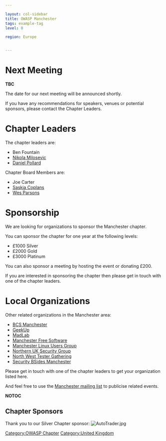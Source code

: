 ```yaml
---

layout: col-sidebar
title: OWASP Manchester
tags: example-tag
level: 0

region: Europe


---
```

# Next Meeting

**TBC**

The date for our next meeting will be announced shortly.

If you have any recommendations for speakers, venues or potential
sponsors, please contact the Chapter Leaders.




# Chapter Leaders

The chapter leaders are:

  - Ben Fountain
  - [Nikola Milosevic](User:Nikola_Milosevic "wikilink")
  - [Daniel Pollard](User:Daniel_Pollard "wikilink")

Chapter Board Members are:

  - Joe Carter
  - [Saskia Coplans](mailto:saskia@digitalinerruption.com)
  - [Wes Parsons](mailto:parsonswesley@gmail.com)

# Sponsorship

We are looking for organizations to sponsor the Manchester chapter.

You can sponsor the chapter for one year at the following levels:

  - £1000 Silver
  - £2000 Gold
  - £3000 Platinum

You can also sponsor a meeting by hosting the event or donating £200.

If you are interested in sponsoring the chapter then please get in touch
with one of the chapter leaders.

# Local Organizations

Other related organizations in the Manchester area:

  - [BCS Manchester](http://manchester.bcs.org/)
  - [GeekUp](http://geekup.org/)
  - [MadLab](http://madlab.org.uk/)
  - [Manchester Free Software](http://libreplanet.org/wiki/Manchester)
  - [Manchester Linux Users Group](http://www.manlug.org/)
  - [Northern UK Security
    Group](https://northernuksecuritygroup.wordpress.com/)
  - [North West Tester
    Gathering](http://www.meetup.com/North-West-Tester-Gathering)
  - [Security BSides Manchester](http://www.bsidesmcr.org.uk/)

Please get in touch with one of the chapter leaders to get your
organization listed here.

And feel free to use the [Manchester mailing
list](https://lists.owasp.org/mailman/listinfo/owasp-Manchester) to
publicise related events.

__NOTOC__ <headertabs></headertabs>

## Chapter Sponsors

Thank you to our Silver Chapter sponsor:
![AutoTrader.jpg](AutoTrader.jpg "AutoTrader.jpg")

[Category:OWASP Chapter](Category:OWASP_Chapter "wikilink")
[Category:United Kingdom](Category:United_Kingdom "wikilink")
